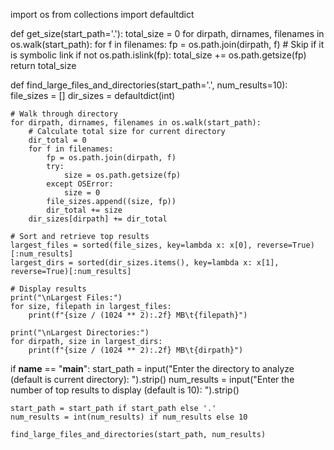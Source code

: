 import os
from collections import defaultdict

def get_size(start_path='.'):
    total_size = 0
    for dirpath, dirnames, filenames in os.walk(start_path):
        for f in filenames:
            fp = os.path.join(dirpath, f)
            # Skip if it is symbolic link
            if not os.path.islink(fp):
                total_size += os.path.getsize(fp)
    return total_size

def find_large_files_and_directories(start_path='.', num_results=10):
    file_sizes = []
    dir_sizes = defaultdict(int)

    # Walk through directory
    for dirpath, dirnames, filenames in os.walk(start_path):
        # Calculate total size for current directory
        dir_total = 0
        for f in filenames:
            fp = os.path.join(dirpath, f)
            try:
                size = os.path.getsize(fp)
            except OSError:
                size = 0
            file_sizes.append((size, fp))
            dir_total += size
        dir_sizes[dirpath] += dir_total

    # Sort and retrieve top results
    largest_files = sorted(file_sizes, key=lambda x: x[0], reverse=True)[:num_results]
    largest_dirs = sorted(dir_sizes.items(), key=lambda x: x[1], reverse=True)[:num_results]

    # Display results
    print("\nLargest Files:")
    for size, filepath in largest_files:
        print(f"{size / (1024 ** 2):.2f} MB\t{filepath}")

    print("\nLargest Directories:")
    for dirpath, size in largest_dirs:
        print(f"{size / (1024 ** 2):.2f} MB\t{dirpath}")

if __name__ == "__main__":
    start_path = input("Enter the directory to analyze (default is current directory): ").strip()
    num_results = input("Enter the number of top results to display (default is 10): ").strip()
    
    start_path = start_path if start_path else '.'
    num_results = int(num_results) if num_results else 10
    
    find_large_files_and_directories(start_path, num_results)
